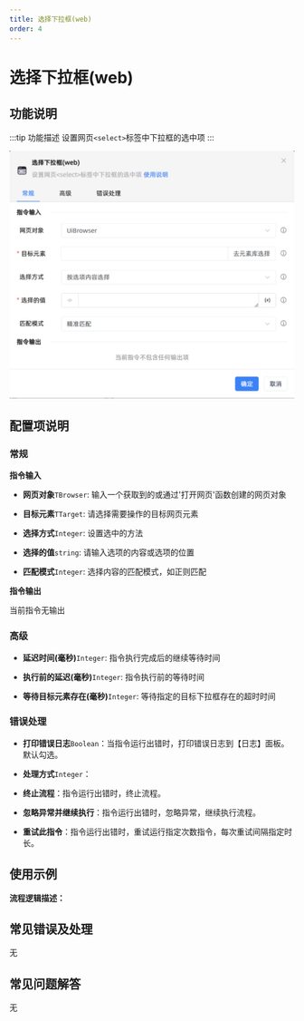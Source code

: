 ```yaml
---
title: 选择下拉框(web)
order: 4
---
```


# 选择下拉框(web)

## 功能说明

:::tip 功能描述
设置网页`<select>`标签中下拉框的选中项
:::

![选择下拉框(web)](../../../assets/选择下拉框(web)_command.png)

## 配置项说明

### 常规

**指令输入**

- **网页对象**`TBrowser`: 输入一个获取到的或通过'打开网页'函数创建的网页对象

- **目标元素**`TTarget`: 请选择需要操作的目标网页元素

- **选择方式**`Integer`: 设置选中的方法

- **选择的值**`string`: 请输入选项的内容或选项的位置

- **匹配模式**`Integer`: 选择内容的匹配模式，如正则匹配


**指令输出**

当前指令无输出

### 高级

- **延迟时间(毫秒)**`Integer`: 指令执行完成后的继续等待时间

- **执行前的延迟(毫秒)**`Integer`: 指令执行前的等待时间

- **等待目标元素存在(毫秒)**`Integer`: 等待指定的目标下拉框存在的超时时间

### 错误处理

- **打印错误日志**`Boolean`：当指令运行出错时，打印错误日志到【日志】面板。默认勾选。

- **处理方式**`Integer`：

 - **终止流程**：指令运行出错时，终止流程。

 - **忽略异常并继续执行**：指令运行出错时，忽略异常，继续执行流程。

 - **重试此指令**：指令运行出错时，重试运行指定次数指令，每次重试间隔指定时长。

## 使用示例

**流程逻辑描述：** 

## 常见错误及处理

无

## 常见问题解答

无

